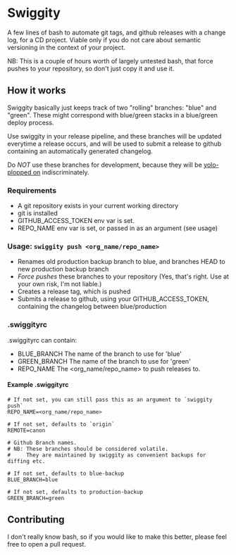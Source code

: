 # Swiggity

A few lines of bash to automate git tags, and github releases with a change log, for a CD project.
Viable only if you do not care about semantic versioning in the context of your project.

NB: This is a couple of hours worth of largely untested bash, that force pushes to your repository, so don't just copy it and use it.

## How it works

Swiggity basically just keeps track of two "rolling" branches: "blue" and "green".
These might correspond with blue/green stacks in a blue/green deploy process.

Use swiggity in your release pipeline, and these branches will be updated everytime a release occurs, and will be used to submit a release to github containing an automatically generated changelog.

Do *_NOT_* use these branches for development, because they will be [yolo-plopped on](https://www.github.com/nathanKramer/lit-git) indiscriminately.

### Requirements

- A git repository exists in your current working directory
- git is installed
- GITHUB_ACCESS_TOKEN env var is set.
- REPO_NAME env var is set, or passed in as an argument (see usage)

### Usage: `swiggity push <org_name/repo_name>`

  - Renames old production backup branch to blue, and branches HEAD to new production backup branch
  - _Force pushes_ these branches to your repository (Yes, that's right. Use at your own risk, I'm not liable.)
  - Creates a release tag, which is pushed
  - Submits a release to github, using your GITHUB_ACCESS_TOKEN, containing the changelog between blue/production

### .swiggityrc

.swiggityrc can contain:

- BLUE_BRANCH
  The name of the branch to use for 'blue'
- GREEN_BRANCH
  The name of the branch to use for 'green'
- REPO_NAME
  The <org_name/repo_name> to push releases to.

#### Example .swiggityrc

```
# If not set, you can still pass this as an argument to `swiggity push`
REPO_NAME=<org_name/repo_name>

# If not set, defaults to `origin`
REMOTE=canon

# Github Branch names.
# NB: These branches should be considered volatile.
#     They are maintained by swiggity as convenient backups for diffing etc.

# If not set, defaults to blue-backup
BLUE_BRANCH=blue

# If not set, defaults to production-backup
GREEN_BRANCH=green
```

## Contributing

I don't really know bash, so if you would like to make this better, please feel free to open a pull request.
